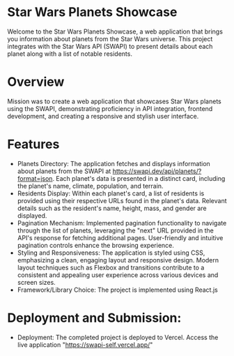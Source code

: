 # Star Wars Planets Showcase

Welcome to the Star Wars Planets Showcase, a web application that brings you information about planets from the Star Wars universe. This project integrates with the Star Wars API (SWAPI) to present details about each planet along with a list of notable residents.

# Overview

Mission was to create a web application that showcases Star Wars planets using the SWAPI, demonstrating proficiency in API integration, frontend development, and creating a responsive and stylish user interface.

# Features

- Planets Directory:
The application fetches and displays information about planets from the SWAPI at https://swapi.dev/api/planets/?format=json.
Each planet's data is presented in a distinct card, including the planet's name, climate, population, and terrain.
- Residents Display:
Within each planet's card, a list of residents is provided using their respective URLs found in the planet's data.
Relevant details such as the resident's name, height, mass, and gender are displayed.
- Pagination Mechanism:
Implemented pagination functionality to navigate through the list of planets, leveraging the "next" URL provided in the API's response for fetching additional pages.
User-friendly and intuitive pagination controls enhance the browsing experience.
- Styling and Responsiveness:
The application is styled using CSS, emphasizing a clean, engaging layout and responsive design.
Modern layout techniques such as Flexbox and transitions contribute to a consistent and appealing user experience across various devices and screen sizes.
- Framework/Library Choice:
The project is implemented using React.js

# Deployment and Submission:

- Deployment:
The completed project is deployed to Vercel. Access the live application "https://swapi-self.vercel.app/"



